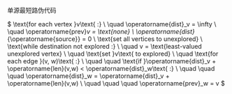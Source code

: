 单源最短路伪代码

$
\text{for each vertex }v\text{ :} \\ 
\quad \operatorname{dist}_v = \infty \\ 
\quad \operatorname{prev}_v = \text{none} \\ 
\operatorname{dist}_{\operatorname{source}} = 0 \\
\text{set all vertices to unexplored} \\
\text{while destination not explored :} \\
\quad v = \text{least-valued unexplored vertex} \\
\quad \text{set }v\text{ to explored} \\
\quad \text{for each edge }(v, w)\text{ :} \\
\quad \quad \text{if }\operatorname{dist}_v + \operatorname{len}(v,w) < \operatorname{dist}_w\text{ :} \\
\quad \quad \quad \operatorname{dist}_w = \operatorname{dist}_v + \operatorname{len}(v,w) \\
\quad \quad \quad \operatorname{prev}_w = v
$